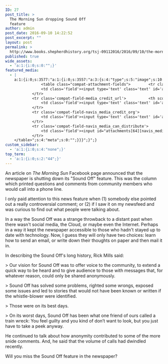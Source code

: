 ```yaml
---
ID: 27
post_title: >
  The Morning Sun dropping Sound Off
  feature
author: admin
post_date: 2016-09-10 14:22:52
post_excerpt: ""
layout: post
permalink: >
  http://www.books.shepherdhistory.org/tsj-09112016/2016/09/10/the-morning-sun-dropping-sound-off-feature/
published: true
wide_assets:
  - 'a:1:{i:0;s:0:"";}'
featured_media:
  - |
    a:1:{i:0;s:3577:"a:1:{i:0;s:3557:"a:3:{s:4:"type";s:5:"image";s:10:"attachment";i:64;s:15:"attachment_data";a:33:{s:2:"id";i:64;s:5:"title";s:23:"cartoon-phone-guy-300px";s:8:"filename";s:27:"Cartoon-Phone-Guy-300px.png";s:3:"url";s:86:"http://news.shepherdhistory.org/wp-content/uploads/2016/09/Cartoon-Phone-Guy-300px.png";s:4:"link";s:49:"http://news.shepherdhistory.org/?attachment_id=64";s:3:"alt";s:0:"";s:6:"author";s:1:"1";s:11:"description";s:0:"";s:7:"caption";s:0:"";s:4:"name";s:23:"cartoon-phone-guy-300px";s:6:"status";s:7:"inherit";s:10:"uploadedTo";i:63;s:4:"date";i:1473478455000;s:8:"modified";i:1473478455000;s:9:"menuOrder";i:0;s:4:"mime";s:9:"image/png";s:4:"type";s:5:"image";s:7:"subtype";s:3:"png";s:4:"icon";s:68:"http://news.shepherdhistory.org/wp-includes/images/media/default.png";s:13:"dateFormatted";s:18:"September 10, 2016";s:6:"nonces";a:3:{s:6:"update";s:10:"aca786b7e1";s:6:"delete";s:10:"dcde446bed";s:4:"edit";s:10:"dca4bb4697";}s:8:"editLink";s:69:"http://news.shepherdhistory.org/wp-admin/post.php?post=64&action=edit";s:4:"meta";b:0;s:10:"authorName";s:5:"admin";s:14:"uploadedToLink";s:69:"http://news.shepherdhistory.org/wp-admin/post.php?post=63&action=edit";s:15:"uploadedToTitle";s:42:"The Morning Sun dropping Sound Off feature";s:15:"filesizeInBytes";i:28646;s:21:"filesizeHumanReadable";s:5:"28 KB";s:5:"sizes";a:2:{s:9:"thumbnail";a:4:{s:6:"height";i:140;s:5:"width";i:140;s:3:"url";s:94:"http://news.shepherdhistory.org/wp-content/uploads/2016/09/Cartoon-Phone-Guy-300px-140x140.png";s:11:"orientation";s:9:"landscape";}s:4:"full";a:4:{s:3:"url";s:86:"http://news.shepherdhistory.org/wp-content/uploads/2016/09/Cartoon-Phone-Guy-300px.png";s:6:"height";i:284;s:5:"width";i:186;s:11:"orientation";s:8:"portrait";}}s:6:"height";i:284;s:5:"width";i:186;s:11:"orientation";s:8:"portrait";s:6:"compat";a:2:{s:4:"item";s:1697:"<input type="hidden" name="attachments[64][menu_order]" value="0" /><p class="media-types media-types-required-info">Required fields are marked <span class="required">*</span></p>
    			<table class="compat-attachment-fields">		<tr class='compat-field-media_credit'>			<th scope='row' class='label'><label for='attachments-64-media_credit'><span class='alignleft'>Credit</span><br class='clear' /></label></th>
    			<td class='field'><input type='text' class='text' id='attachments-64-media_credit' name='attachments[64][media_credit]' value=''  /></td>
    		</tr>
    		<tr class='compat-field-media_credit_url'>			<th scope='row' class='label'><label for='attachments-64-media_credit_url'><span class='alignleft'>Credit URL</span><br class='clear' /></label></th>
    			<td class='field'><input type='text' class='text' id='attachments-64-media_credit_url' name='attachments[64][media_credit_url]' value=''  /></td>
    		</tr>
    		<tr class='compat-field-navis_media_credit_org'>			<th scope='row' class='label'><label for='attachments-64-navis_media_credit_org'><span class='alignleft'>Organization</span><br class='clear' /></label></th>
    			<td class='field'><input type='text' class='text' id='attachments-64-navis_media_credit_org' name='attachments[64][navis_media_credit_org]' value=''  /></td>
    		</tr>
    		<tr class='compat-field-navis_media_can_distribute'>			<th scope='row' class='label'><label for='attachments-64-navis_media_can_distribute'><span class='alignleft'>Can<br />distribute?</span><br class='clear' /></label></th>
    			<td class='field'><input id="attachments[64][navis_media_can_distribute]" name="attachments[64][navis_media_can_distribute]" type="checkbox" value="1"  /></td>
    		</tr>
    </table>";s:4:"meta";s:0:"";}}}";}";}
custom_sidebar:
  - 'a:1:{i:0;s:4:"none";}'
top_term:
  - 'a:1:{i:0;s:2:"44";}'
---
```

An article on *The Morning Sun* Facebook page announced that the newspaper is shutting down its "Sound Off" feature. This was the column which printed questions and comments from community members who would call into a phone line.

I only paid attention to this news feature when (1) somebody else pointed out a really controversial comment; or (2) if I saw it on my newsfeed and was curious to find out what people were talking about.

In a way the Sound Off was a strange throwback to a distant past when there wasn't social media, the Cloud, or maybe even the Internet. Perhaps in a way it kept the newspaper accessible to those who hadn't stayed up to date with technology. Now, I guess they will only have two choices: learn how to send an email, or write down their thoughts on paper and then mail it in.

In describing the Sound Off's long history, Rick Mills said:

&gt; Our vision for Sound Off was to offer voice to the community, to extend a quick way to be heard and to give audience to those with messages that, for whatever reason, could only be shared anonymously.

&gt; Sound Off has solved some problems, righted some wrongs, exposed some issues and led to stories that would not have been known or written if the whistle-blower were identified.

&gt; Those were on its best days.

&gt; On its worst days, Sound Off has been what one friend of ours called a train wreck: You feel guilty and you kind of don’t want to look, but you just have to take a peek anyway.

He continued to talk about how anonymity contributed to some of the more snide comments. And, he said that the volume of calls had dwindled recently.

Will you miss the Sound Off feature in the newspaper?